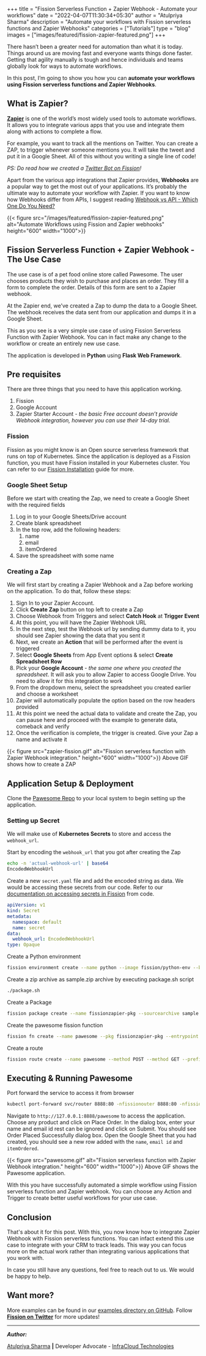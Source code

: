 +++
title = "Fission Serverless Function + Zapier Webhook - Automate your workflows"
date = "2022-04-07T11:30:34+05:30"
author = "Atulpriya Sharma"
description = "Automate your workflows with Fission serverless functions and Zapier Webhooks"
categories = ["Tutorials"]
type = "blog"
images = ["images/featured/fission-zapier-featured.png"]
+++

There hasn’t been a greater need for automation than what it is today.
Things around us are moving fast and everyone wants things done faster. Getting that agility manually is tough and hence individuals and teams globally look for ways to automate workflows.

In this post, I’m going to show you how you can **automate your workflows using Fission serverless functions and Zapier Webhooks**.

## What is Zapier?

[**Zapier**](https://zapier.com) is one of the world’s most widely used tools to automate workflows.
It allows you to integrate various apps that you use and integrate them along with actions to complete a flow.

For example, you want to track all the mentions on Twitter.
You can create a ZAP, to trigger whenever someone mentions you.
It will take the tweet and put it in a Google Sheet.
All of this without you writing a single line of code!

*PS: Do read how we created a [Twitter Bot on Fission](/blog/developing-a-serverless-twitter-bot-on-fission/)!*

Apart from the various app integrations that Zapier provides, **Webhooks** are a popular way to get the most out of your applications.
It’s probably the ultimate way to automate your workflow with Zapier.
If you want to know how Webhooks differ from APIs, I suggest reading [Webhook vs API - Which One Do You Need?](https://towardsdatascience.com/webhook-vs-api-which-one-do-you-need-8c430f8ea71b)

{{< figure src="/images/featured/fission-zapier-featured.png" alt="Automate Workflows using Fission and Zapier webhooks" height="600" width="1000">}}

## Fission Serverless Function + Zapier Webhook  - The Use Case

The use case is of a pet food online store called Pawesome.
The user chooses products they wish to purchase and places an order.
They fill a form to complete the order.
Details of this form are sent to a Zapier webhook.

At the Zapier end, we’ve created a Zap to dump the data to a Google Sheet.
The webhook receives the data sent from our application and dumps it in a Google Sheet.

This as you see is a very simple use case of using Fission Serverless Function with Zapier Webhook.
You can in fact make any change to the workflow or create an entirely new use case.

The application is developed in **Python** using **Flask Web Framework**.

## Pre requisites

There are three things that you need to have this application working.

1. Fission
2. Google Account
3. Zapier Starter Account - *the basic Free account doesn’t provide Webhook integration, however you can use their 14-day trial.*

### Fission

Fission as you might know is an Open source serverless framework that runs on top of Kubernetes.
Since the application is deployed as a Fission function, you must have Fission installed in your Kubernetes cluster.
You can refer to our [Fission Installation](/docs/installation) guide for more.

### Google Sheet Setup

Before we start with creating the Zap, we need to create a Google Sheet with the required fields

1. Log in to your Google Sheets/Drive account
2. Create blank spreadsheet
3. In the top row, add the following headers:
    1. name
    2. email
    3. itemOrdered
4. Save the spreadsheet with some name

### Creating a Zap

We will first start by creating a Zapier Webhook and a Zap before working on the application. To do that, follow these steps:

1. Sign In to your Zapier Account.
2. Click **Create Zap** button on top left to create a Zap
3. Choose Webhook from Triggers and select **Catch Hook** at **Trigger Event**
4. At this point, you will have the Zapier Webhook URL
5. In the next step, test the Webhook url by sending dummy data to it, you should see Zapier showing the data that you sent it
6. Next, we create an **Action** that will be performed after the event is triggered
7. Select **Google Sheets** from App Event options & select **Create Spreadsheet Row**
8. Pick your **Google Account** - *the same one where you created the spreadsheet*. It will ask you to allow Zapier to access Google Drive. You need to allow it for this integration to work
9. From the dropdown menu, select the spreadsheet you created earlier and choose a worksheet
10. Zapier will automatically populate the option based on the row headers provided
11. At this point we need the actual data to validate and create the Zap, you can pause here and proceed with the example to generate data, comeback and verify
12. Once the verification is complete, the trigger is created. Give your Zap a name and activate it

{{< figure src="zapier-fission.gif" alt="Fission serverless function with Zapier Webhook integration." height="600" width="1000">}} Above GIF shows how to create a ZAP

## Application Setup & Deployment

Clone the [Pawesome Repo](https://github.com/fission/examples/tree/master/python/ZapierWebhook) to your local system to begin setting up the application.

### Setting up Secret

We will make use of **Kubernetes Secrets** to store and access the `webhook_url`.

Start by encoding the `webhook_url` that you got after creating the Zap

```bash
echo -n 'actual-webhook-url' | base64
EncodedWebhookUrl
```

Create a new `secret.yaml` file and add the encoded string as data. We would be accessing these secrets from our code. Refer to our [documentation on accessing secrets in Fission](https://fission.io/docs/usage/function/access-secret-cfgmap-in-function/) from code.

```yaml
apiVersion: v1
kind: Secret
metadata:
  namespace: default
  name: secret
data:
  webhook_url: EncodedWebhookUrl
type: Opaque
```

Create a Python environment

```bash
fission environment create --name python --image fission/python-env --builder fission/python-builder:latest
```

Create a zip archive as sample.zip archive by executing package.sh script

```bash
./package.sh
```

Create a Package

```bash
fission package create --name fissionzapier-pkg --sourcearchive sample.zip --env python
```

Create the pawesome fission function

```bash
fission fn create --name pawesome --pkg fissionzapier-pkg --entrypoint "main.main" --secret secret
```

Create a route

```bash
fission route create --name pawesome --method POST --method GET --prefix /pawesome --function pawesome
```

## Executing & Running Pawesome

Port forward the service to access it from browser

```bash
kubectl port-forward svc/router 8888:80 -nfissionouter 8888:80 -nfission
```

Navigate to `http://127.0.0.1:8888/pawesome` to access the application. Choose any product and click on Place Order. In the dialog box, enter your name and email id rest can be ignored and click on Submit. You should see Order Placed Successfully dialog box. Open the Google Sheet that you had created, you should see a new row added with the `name`, `email id` and `itemOrdered`.

{{< figure src="pawesome.gif" alt="Fission serverless function with Zapier Webhook integration." height="600" width="1000">}} Above GIF shows the Pawesome application.

With this you have successfully automated a simple workflow using Fission serverless function and Zapier webhook.
You can choose any Action and Trigger to create better useful workflows for your use case.

## Conclusion

That's about it for this post.
With this, you now know how to integrate Zapier Webhook with Fission serverless functions.
You can infact extend this use case to integrate with your CRM to track leads.
This way you can focus more on the actual work rather than integrating various applications that you work with.

In case you still have any questions, feel free to reach out to us. We would be happy to help.

## Want more?

More examples can be found in our [examples directory on GitHub](https://github.com/fission/examples/). Follow **[Fission on Twitter](https://www.twitter.com/fissionio)** for more updates!

---

**_Author:_**

[Atulpriya Sharma](https://twitter.com/TheTechMaharaj)  **|**  Developer Advocate - [InfraCloud Technologies](http://infracloud.io/)